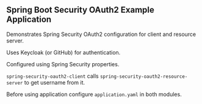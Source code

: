 ## Spring Boot Security OAuth2 Example Application


Demonstrates Spring Security OAuth2 configuration for client and resource server.


Uses Keycloak (or GitHub) for authentication.


Configured using Spring Security properties.


`spring-security-oauth2-client` calls `spring-security-oauth2-resource-server` to get username from it.


Before using application configure `application.yaml` in both modules.